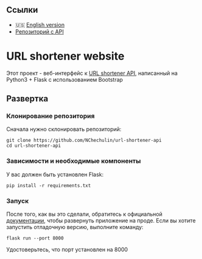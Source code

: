 ## Ссылки

- :us: [English version](README.md)
- [Репозиторий с API](https://github.com/NChechulin/url-shortener-api)

# URL shortener website

Этот проект - веб-интерфейс к [URL shortener API](https://github.com/NChechulin/url-shortener-api), написанный на Python3 + Flask с использованием Bootstrap

## Развертка

### Клонирование репозитория

Сначала нужно склонировать репозиторий:

```
git clone https://github.com/NChechulin/url-shortener-api
cd url-shortener-api
```

### Зависимости и необходимые компоненты

У вас должен быть установлен Flask:

```
pip install -r requirements.txt
```

### Запуск

После того, как вы это сделали, обратитесь к официальной [документации](https://flask.palletsprojects.com/en/1.1.x/tutorial/deploy/), чтобы развернуть приложение на проде.
Если вы хотите запустить отладочную версию, выполните команду:

```
flask run --port 8000
```

Удостоверьтесь, что порт установлен на 8000
